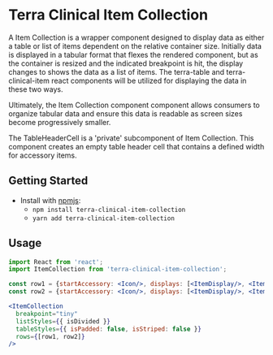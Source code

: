 # Terra Clinical Item Collection

A Item Collection is a wrapper component designed to display data as either a table or list of items dependent on the relative container size. Initially data is displayed in a tabular format that flexes the rendered component, but as the container is resized and the indicated breakpoint is hit, the display changes to shows the data as a list of items. The terra-table and terra-clinical-item react components will be utilized for displaying the data in these two ways.

Ultimately, the Item Collection component component allows consumers to organize tabular data and ensure this data is readable as screen sizes become progressively smaller.

The TableHeaderCell is a 'private' subcomponent of Item Collection. This component creates an empty table header cell that contains a defined width for accessory items.

## Getting Started

- Install with [npmjs](https://www.npmjs.com):
  - `npm install terra-clinical-item-collection`
  - `yarn add terra-clinical-item-collection`

## Usage

```jsx
import React from 'react';
import ItemCollection from 'terra-clinical-item-collection';

const row1 = {startAccessory: <Icon/>, displays: [<ItemDisplay/>, <ItemDisplay/>], comment: <ItemComment/>, endAccessory: <Icon/>, itemStyles={{ layout: 'twoColumns' }} };
const row2 = {startAccessory: <Icon/>, displays: [<ItemDisplay/>, <ItemDisplay/>], comment: <ItemComment/>, endAccessory: <Icon/> };

<ItemCollection
  breakpoint="tiny"
  listStyles={{ isDivided }}
  tableStyles={{ isPadded: false, isStriped: false }}
  rows={[row1, row2]}
/>
```

